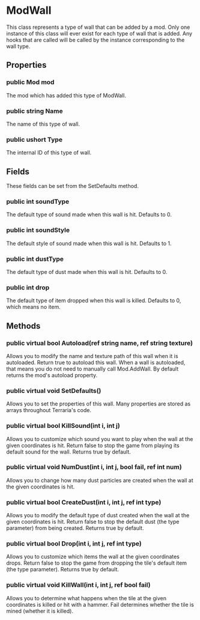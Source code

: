 # ModWall

This class represents a type of wall that can be added by a mod. Only one instance of this class will ever exist for each type of wall that is added. Any hooks that are called will be called by the instance corresponding to the wall type.

## Properties

### public Mod mod

The mod which has added this type of ModWall.

### public string Name

The name of this type of wall.

### public ushort Type

The internal ID of this type of wall.

## Fields

These fields can be set from the SetDefaults method.

### public int soundType

The default type of sound made when this wall is hit. Defaults to 0.

### public int soundStyle

The default style of sound made when this wall is hit. Defaults to 1.

### public int dustType

The default type of dust made when this wall is hit. Defaults to 0.

### public int drop

The default type of item dropped when this wall is killed. Defaults to 0, which means no item.

## Methods

### public virtual bool Autoload(ref string name, ref string texture)

Allows you to modify the name and texture path of this wall when it is autoloaded. Return true to autoload this wall. When a wall is autoloaded, that means you do not need to manually call Mod.AddWall. By default returns the mod's autoload property.

### public virtual void SetDefaults()

Allows you to set the properties of this wall. Many properties are stored as arrays throughout Terraria's code.

### public virtual bool KillSound(int i, int j)

Allows you to customize which sound you want to play when the wall at the given coordinates is hit. Return false to stop the game from playing its default sound for the wall. Returns true by default.

### public virtual void NumDust(int i, int j, bool fail, ref int num)

Allows you to change how many dust particles are created when the wall at the given coordinates is hit.

### public virtual bool CreateDust(int i, int j, ref int type)

Allows you to modify the default type of dust created when the wall at the given coordinates is hit. Return false to stop the default dust (the type parameter) from being created. Returns true by default.

### public virtual bool Drop(int i, int j, ref int type)

Allows you to customize which items the wall at the given coordinates drops. Return false to stop the game from dropping the tile's default item (the type parameter). Returns true by default.

### public virtual void KillWall(int i, int j, ref bool fail)

Allows you to determine what happens when the tile at the given coordinates is killed or hit with a hammer. Fail determines whether the tile is mined (whether it is killed).